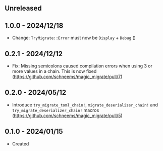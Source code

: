 ## Unreleased

## 1.0.0 - 2024/12/18

- Change: `TryMigrate::Error` must now be `Display` + `Debug` ()

## 0.2.1 - 2024/12/12

- Fix: Missing semicolons caused compilation errors when using 3 or more values in a chain. This is now fixed (https://github.com/schneems/magic_migrate/pull/7)

## 0.2.0 - 2024/05/12

- Introduce `try_migrate_toml_chain!`, `migrate_deserializer_chain!` and `try_migrate_deserializer_chain!` macros (https://github.com/schneems/magic_migrate/pull/5)

## 0.1.0 - 2024/01/15

- Created
